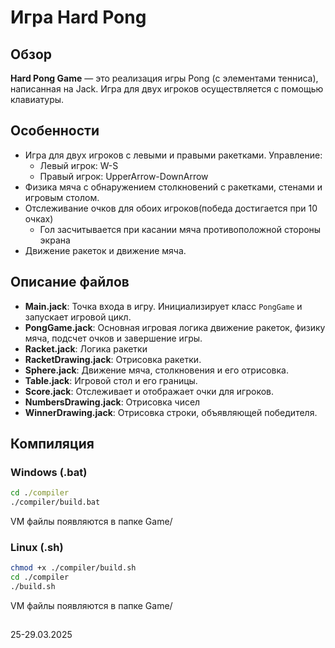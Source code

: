 # Игра Hard Pong

## Обзор
**Hard Pong Game** — это реализация игры Pong (с элементами тенниса), написанная на Jack. Игра для двух игроков осуществляется с помощью клавиатуры.

## Особенности
- Игра для двух игроков с левыми и правыми ракетками. Управление:
  - Левый игрок: W-S
  - Правый игрок: UpperArrow-DownArrow
- Физика мяча с обнаружением столкновений с ракетками, стенами и игровым столом.
- Отслеживание очков для обоих игроков(победа достигается при 10 очках)
  - Гол засчитывается при касании мяча противоположной стороны экрана
- Движение ракеток и движение мяча.

## Описание файлов
- **Main.jack**: Точка входа в игру. Инициализирует класс `PongGame` и запускает игровой цикл.
- **PongGame.jack**: Основная игровая логика движение ракеток, физику мяча, подсчет очков и завершение игры.
- **Racket.jack**: Логика ракетки
- **RacketDrawing.jack**: Отрисовка ракетки.
- **Sphere.jack**: Движение мяча, столкновения и его отрисовка.
- **Table.jack**: Игровой стол и его границы.
- **Score.jack**: Отслеживает и отображает очки для игроков.
- **NumbersDrawing.jack**: Отрисовка чисел
- **WinnerDrawing.jack**: Отрисовка строки, объявляющей победителя.

## Компиляция
### Windows (.bat)
```cmd
cd ./compiler
./compiler/build.bat
```
VM файлы появляются в папке Game/
### Linux (.sh)
```bash
chmod +x ./compiler/build.sh
cd ./compiler
./build.sh
```
VM файлы появляются в папке Game/

##
25-29.03.2025